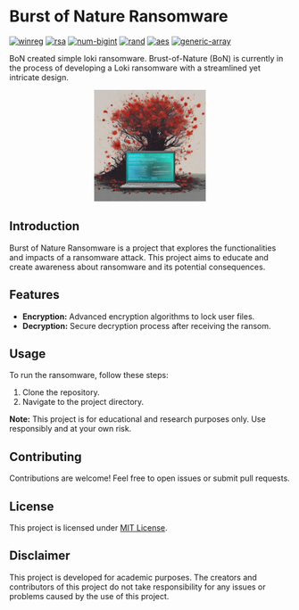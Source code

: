 # Burst of Nature Ransomware

[![winreg](https://img.shields.io/badge/winreg-0.50-brightgreen)](https://pypi.org/project/winreg)
[![rsa](https://img.shields.io/badge/rsa-0.9.2-brightgreen)](https://pypi.org/project/rsa)
[![num-bigint](https://img.shields.io/badge/num--bigint-0.4.3-brightgreen)](https://pypi.org/project/num-bigint)
[![rand](https://img.shields.io/badge/rand-0.8.5-brightgreen)](https://pypi.org/project/rand)
[![aes](https://img.shields.io/badge/aes-0.8.3-brightgreen)](https://pypi.org/project/aes)
[![generic-array](https://img.shields.io/badge/generic--array-0.14.7-brightgreen)](https://pypi.org/project/generic-array)

BoN created simple loki ransomware. Brust-of-Nature (BoN) is currently in the process of developing a Loki ransomware with a streamlined yet intricate design.
<div align="center">
  <img src="BoN-Mark.png" width="200" height="200">
</div>

## Introduction

Burst of Nature Ransomware is a project that explores the functionalities and impacts of a ransomware attack. This project aims to educate and create awareness about ransomware and its potential consequences.

## Features

- **Encryption:** Advanced encryption algorithms to lock user files.
- **Decryption:** Secure decryption process after receiving the ransom.

## Usage

To run the ransomware, follow these steps:

1. Clone the repository.
2. Navigate to the project directory.

**Note:** This project is for educational and research purposes only. Use responsibly and at your own risk.

## Contributing

Contributions are welcome! Feel free to open issues or submit pull requests.

## License

This project is licensed under [MIT License](LICENSE).


## Disclaimer

This project is developed for academic purposes. The creators and contributors of this project do not take responsibility for any issues or problems caused by the use of this project.


